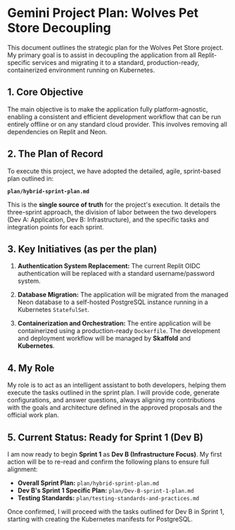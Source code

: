# Gemini Project Plan: Wolves Pet Store Decoupling

This document outlines the strategic plan for the Wolves Pet Store project. My primary goal is to assist in decoupling the application from all Replit-specific services and migrating it to a standard, production-ready, containerized environment running on Kubernetes.

## 1. Core Objective

The main objective is to make the application fully platform-agnostic, enabling a consistent and efficient development workflow that can be run entirely offline or on any standard cloud provider. This involves removing all dependencies on Replit and Neon.

## 2. The Plan of Record

To execute this project, we have adopted the detailed, agile, sprint-based plan outlined in:

**`plan/hybrid-sprint-plan.md`**

This is the **single source of truth** for the project's execution. It details the three-sprint approach, the division of labor between the two developers (Dev A: Application, Dev B: Infrastructure), and the specific tasks and integration points for each sprint.

## 3. Key Initiatives (as per the plan)

1.  **Authentication System Replacement:** The current Replit OIDC authentication will be replaced with a standard username/password system.

2.  **Database Migration:** The application will be migrated from the managed Neon database to a self-hosted PostgreSQL instance running in a Kubernetes `StatefulSet`.

3.  **Containerization and Orchestration:** The entire application will be containerized using a production-ready `Dockerfile`. The development and deployment workflow will be managed by **Skaffold** and **Kubernetes**.

## 4. My Role

My role is to act as an intelligent assistant to both developers, helping them execute the tasks outlined in the sprint plan. I will provide code, generate configurations, and answer questions, always aligning my contributions with the goals and architecture defined in the approved proposals and the official work plan.

## 5. Current Status: Ready for Sprint 1 (Dev B)

I am now ready to begin **Sprint 1** as **Dev B (Infrastructure Focus)**. My first action will be to re-read and confirm the following plans to ensure full alignment:

*   **Overall Sprint Plan:** `plan/hybrid-sprint-plan.md`
*   **Dev B's Sprint 1 Specific Plan:** `plan/Dev-B-sprint-1-plan.md`
*   **Testing Standards:** `plan/testing-standards-and-practices.md`

Once confirmed, I will proceed with the tasks outlined for Dev B in Sprint 1, starting with creating the Kubernetes manifests for PostgreSQL.
